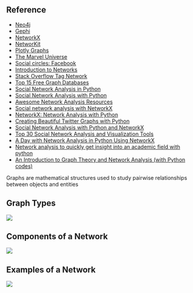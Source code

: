 ## Reference

* [Neo4j](https://neo4j.com)
* [Gephi](https://gephi.org)
* [NetworkX](https://networkx.github.io)
* [NetworKit](https://networkit.github.io)
* [Plotly Graphs](https://plot.ly/python/network-graphs/#create-network-graph)
* [The Marvel Universe](https://www.kaggle.com/csanhueza/the-marvel-universe-social-network)
* [Social circles: Facebook](https://snap.stanford.edu/data/egonets-Facebook.html)
* [Introduction to Networks](https://s3.amazonaws.com/assets.datacamp.com/production/course_3286/slides/ch1_slides.pdf)
* [Stack Overflow Tag Network](https://www.kaggle.com/stackoverflow/stack-overflow-tag-network/kernels)
* [Top 15 Free Graph Databases](https://www.predictiveanalyticstoday.com/top-free-graph-databases/)
* [Social Network Analysis in Python](https://www.datacamp.com/community/tutorials/social-network-analysis-python)
* [Social Network Analysis with Python](https://www.datasciencecentral.com/profiles/blogs/some-social-network-analysis-with-python)
* [Awesome Network Analysis Resources](https://github.com/briatte/awesome-network-analysis)
* [Social network analysis with NetworkX](https://blog.dominodatalab.com/social-network-analysis-with-networkx/)
* [NetworkX: Network Analysis with Python](https://www.cl.cam.ac.uk/~cm542/teaching/2011/stna-pdfs/stna-lecture11.pdf)
* [Creating Beautiful Twitter Graphs with Python](https://towardsdatascience.com/creating-beautiful-twitter-graphs-with-python-c9b73bd6f887)
* [Social Network Analysis with Python and NetworkX](https://github.com/jtorrents/pydata_bcn_NetworkX)
* [Top 30 Social Network Analysis and Visualization Tools](https://www.kdnuggets.com/2015/06/top-30-social-network-analysis-visualization-tools.html)
* [A Day with Network Analysis in Python Using NetworkX](https://medium.com/@pankajmishrajec/a-day-with-network-analysis-in-python-using-networkx-d9ac446b4eec)
* [Network analysis to quickly get insight into an academic field with python](https://towardsdatascience.com/network-analysis-to-quickly-get-insight-into-an-academic-field-with-python-cd891717d547)
* [An Introduction to Graph Theory and Network Analysis (with Python codes)](https://www.analyticsvidhya.com/blog/2018/04/introduction-to-graph-theory-network-analysis-python-codes/)

Graphs are mathematical structures used to study pairwise relationships between objects and entities

## Graph Types
![](https://github.com/geoffreylink/Projects/blob/master/07%20Network%20Analysis/images/GraphTypes.png)

## Components of a Network
![](https://github.com/geoffreylink/Projects/blob/master/07%20Network%20Analysis/images/ComponentsOfANetwork.png)

## Examples of a Network
![](https://github.com/geoffreylink/Projects/blob/master/07%20Network%20Analysis/images/NetworkExamples.png)
